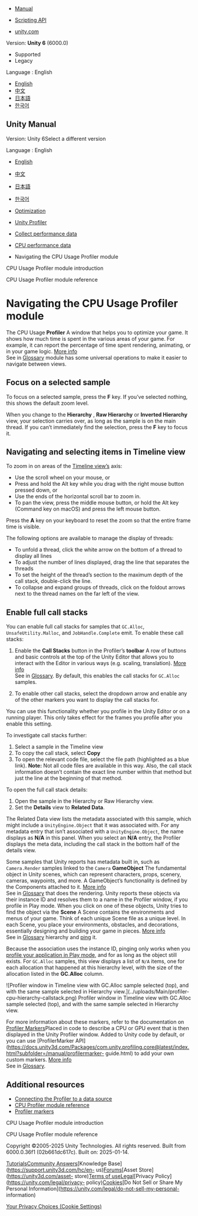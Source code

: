 [](https://docs.unity3d.com)

  * [Manual](../Manual/index.html)
  * [Scripting API](../ScriptReference/index.html)

  * [unity.com](https://unity.com/)

Version: **Unity 6** (6000.0)

  * Supported
  * Legacy

Language : English

  * [English](/Manual/profiler-cpu-navigating.html)
  * [中文](/cn/current/Manual/profiler-cpu-navigating.html)
  * [日本語](/ja/current/Manual/profiler-cpu-navigating.html)
  * [한국어](/kr/current/Manual/profiler-cpu-navigating.html)

[](https://docs.unity3d.com)

## Unity Manual

Version: Unity 6Select a different version

Language : English

  * [English](/Manual/profiler-cpu-navigating.html)
  * [中文](/cn/current/Manual/profiler-cpu-navigating.html)
  * [日本語](/ja/current/Manual/profiler-cpu-navigating.html)
  * [한국어](/kr/current/Manual/profiler-cpu-navigating.html)

  * [Optimization](analysis.html)
  * [Unity Profiler](Profiler.html)
  * [Collect performance data](profiler-collect-data.html)
  * [CPU performance data](profiler-cpu.html)
  * Navigating the CPU Usage Profiler module

[](profiler-cpu-introduction.html)

CPU Usage Profiler module introduction

[](ProfilerCPU.html)

CPU Usage Profiler module reference

# Navigating the CPU Usage Profiler module

The CPU Usage **Profiler** A window that helps you to optimize your game. It
shows how much time is spent in the various areas of your game. For example,
it can report the percentage of time spent rendering, animating, or in your
game logic. [More info](Profiler.html)  
See in [Glossary](Glossary.html#Profiler) module has some universal operations
to make it easier to navigate between views.

## Focus on a selected sample

To focus on a selected sample, press the **F** key. If you’ve selected
nothing, this shows the default zoom level.

When you change to the **Hierarchy** , **Raw Hierarchy** or **Inverted
Hierarchy** view, your selection carries over, as long as the sample is on the
main thread. If you can’t immediately find the selection, press the **F** key
to focus it.

## Navigating and selecting items in Timeline view

To zoom in on areas of the [Timeline view’s](ProfilerCPU.html) axis:

  * Use the scroll wheel on your mouse, or
  * Press and hold the Alt key while you drag with the right mouse button pressed down, or
  * Use the ends of the horizontal scroll bar to zoom in.
  * To pan the view, press the middle mouse button, or hold the Alt key (Command key on macOS) and press the left mouse button.

Press the **A** key on your keyboard to reset the zoom so that the entire
frame time is visible.

The following options are available to manage the display of threads:

  * To unfold a thread, click the white arrow on the bottom of a thread to display all lines
  * To adjust the number of lines displayed, drag the line that separates the threads
  * To set the height of the thread’s section to the maximum depth of the call stack, double-click the line.
  * To collapse and expand groups of threads, click on the foldout arrows next to the thread names on the far left of the view.

## Enable full call stacks

You can enable full call stacks for samples that `GC.Alloc`,
`UnsafeUtility.Malloc`, and `JobHandle.Complete` emit. To enable these call
stacks:

  1. Enable the **Call Stacks** button in the Profiler’s **toolbar** A row of buttons and basic controls at the top of the Unity Editor that allows you to interact with the Editor in various ways (e.g. scaling, translation). [More info](Toolbar.html)  
See in [Glossary](Glossary.html#Toolbar). By default, this enables the call
stacks for `GC.Alloc` samples.

  2. To enable other call stacks, select the dropdown arrow and enable any of the other markers you want to display the call stacks for.

You can use this functionality whether you profile in the Unity Editor or on a
running player. This only takes effect for the frames you profile after you
enable this setting.

To investigate call stacks further:

  1. Select a sample in the Timeline view
  2. To copy the call stack, select **Copy**
  3. To open the relevant code file, select the file path (highlighted as a blue link). **Note:** Not all code files are available in this way. Also, the call stack information doesn’t contain the exact line number within that method but just the line at the beginning of that method.

To open the full call stack details:

  1. Open the sample in the Hierarchy or Raw Hierarchy view.
  2. Set the **Details** view to **Related Data**.

The Related Data view lists the metadata associated with this sample, which
might include a `UnityEngine.Object` that it was associated with. For any
metadata entry that isn’t associated with a `UnityEngine.Object`, the name
displays as **N/A** in this panel. When you select an **N/A** entry, the
Profiler displays the meta data, including the call stack in the bottom half
of the details view.

Some samples that Unity reports has metadata built in, such as `Camera.Render`
samples linked to the `Camera` **GameObject** The fundamental object in Unity
scenes, which can represent characters, props, scenery, cameras, waypoints,
and more. A GameObject’s functionality is defined by the Components attached
to it. [More info](class-GameObject.html)  
See in [Glossary](Glossary.html#GameObject) that does the rendering. Unity
reports these objects via their instance ID and resolves them to a name in the
Profiler window, if you profile in Play mode. When you click on one of these
objects, Unity tries to find the object via the **Scene** A Scene contains the
environments and menus of your game. Think of each unique Scene file as a
unique level. In each Scene, you place your environments, obstacles, and
decorations, essentially designing and building your game in pieces. [More
info](CreatingScenes.html)  
See in [Glossary](Glossary.html#Scene) hierarchy and
[ping](../ScriptReference/EditorGUIUtility.PingObject.html) it.

Because the association uses the instance ID, pinging only works when you
[profile your application in Play mode](profiling-play-mode.html), and for as
long as the object still exists. For `GC.Alloc` samples, this view displays a
list of `N/A` items, one for each allocation that happened at this hierarchy
level, with the size of the allocation listed in the **GC.Alloc** column.

![Profiler window in Timeline view with GC.Alloc sample selected \(top\), and
with the same sample selected in Hierarchy view.](../uploads/Main/profiler-
cpu-hierarchy-callstack.png) Profiler window in Timeline view with GC.Alloc
sample selected (top), and with the same sample selected in Hierarchy view.

For more information about these markers, refer to the documentation on
[Profiler Markers](profiler-markers.html)Placed in code to describe a CPU or
GPU event that is then displayed in the Unity Profiler window. Added to Unity
code by default, or you can use [ProfilerMarker
API](https://docs.unity3d.com/Packages/com.unity.profiling.core@latest/index.html?subfolder=/manual/profilermarker-
guide.html) to add your own custom markers. [More info](profiler-markers.html)  
See in [Glossary](Glossary.html#Profilermarker).

## Additional resources

  * [Connecting the Profiler to a data source](profiler-profiling-applications.html)
  * [CPU Profiler module reference](ProfilerCPU.html)
  * [Profiler markers](profiler-markers.html)

[](profiler-cpu-introduction.html)

CPU Usage Profiler module introduction

[](ProfilerCPU.html)

CPU Usage Profiler module reference

Copyright ©2005-2025 Unity Technologies. All rights reserved. Built from
6000.0.36f1 (02b661dc617c). Built on: 2025-01-14.

[Tutorials](https://learn.unity.com/)[Community
Answers](https://answers.unity3d.com)[Knowledge
Base](https://support.unity3d.com/hc/en-
us)[Forums](https://forum.unity3d.com)[Asset Store](https://unity3d.com/asset-
store)[Terms of
use](https://docs.unity3d.com/Manual/TermsOfUse.html)[Legal](https://unity.com/legal)[Privacy
Policy](https://unity.com/legal/privacy-
policy)[Cookies](https://unity.com/legal/cookie-policy)[Do Not Sell or Share
My Personal Information](https://unity.com/legal/do-not-sell-my-personal-
information)

[Your Privacy Choices (Cookie Settings)](javascript:void\(0\);)

